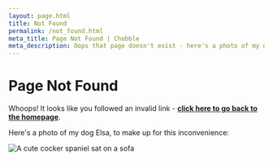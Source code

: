 ```yaml
---
layout: page.html
title: Not Found
permalink: /not_found.html
meta_title: Page Not Found | Chobble
meta_description: Oops that page doesn't exist - here's a photo of my dog instead - Prestwich web developer
---
```


# Page Not Found

Whoops! It looks like you followed an invalid link - **[click here to go back to the homepage](/)**.

Here's a photo of my dog Elsa, to make up for this inconvenience:

![A cute cocker spaniel sat on a sofa](/assets/elsa.jpg)
